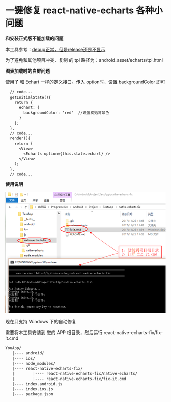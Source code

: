 # 一键修复 react-native-echarts 各种小问题

**和安装正式版不能加载的问题**

  本工具参考：[debug正常，但是release还是不显示](https://github.com/somonus/react-native-echarts/issues/12)
  
  为了避免和其他项目冲突，复制 的 tpl 路径为：android_asset/echarts/tpl.html

**图表加载时的白屏问题**

  使用了 和 Echart 一样的定义接口。传入 option时，设置 backgroundColor 即可
  
```
  // code...
  getInitialState(){
    return {
      echart: {
        backgroundColor: 'red'	//设置初始背景色
      }
    };
  },
  // code...
  render(){
    return (
      <View>
        <Echarts option={this.state.echart} />
      </View>
    );
  },
  // code...
```

**使用说明**

![](help.png)

现在只支持 Windows 下的自动修复

需要将本工具安装到 您的 APP 根目录，然后运行 react-native-echarts-fix/fix-it.cmd

```
YouApp/
   |---- android/
   |---- ios/
   |---- node_modules/
   |---- react-native-echarts-fix/
   |        |---- react-native-echarts-fix/native-echarts/
   |        |---- react-native-echarts-fix/fix-it.cmd
   |---- index.android.js
   |---- index.ios.js
   |---- package.json
```

